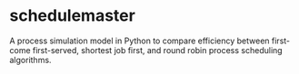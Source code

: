 # schedulemaster
A process simulation model in Python to compare efficiency between first-come first-served, shortest job first, and round robin process scheduling algorithms.
